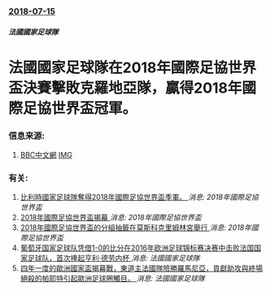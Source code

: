 ### [2018-07-15](/news/2018/07/15/index.md)

##### 法國國家足球隊
# 法國國家足球隊在2018年國際足協世界盃決賽擊敗克羅地亞隊，贏得2018年國際足協世界盃冠軍。 




### 信息来源:

1. [BBC中文網](https://www.bbc.com/zhongwen/simp/44821014) [IMG](https://ichef.bbci.co.uk/news/1024/branded_zhongwen/1275B/production/_102511657_lloris.jpg)

### 有关:

1. [比利時國家足球隊奪得2018年國際足協世界盃季軍。 ](/zh/news/2018/07/14/比利時國家足球隊奪得2018年國際足協世界盃季軍.md) _消息: 2018年國際足協世界盃_
2. [2018年國際足協世界盃揭幕 ](/zh/news/2018/06/14/2018年國際足協世界盃揭幕.md) _消息: 2018年國際足協世界盃_
3. [2018年國際足協世界盃的分組抽籤在莫斯科克里姆林宮舉行 ](/zh/news/2017/12/1/2018年國際足協世界盃的分組抽籤在莫斯科克里姆林宮舉行.md) _消息: 2018年國際足協世界盃_
4. [葡萄牙国家足球队凭借1-0的比分在2016年欧洲足球锦标赛决赛中击败法国国家足球队，首次捧起亨利·德劳内杯 ](/zh/news/2016/07/11/葡萄牙国家足球队凭借1-0的比分在2016年欧洲足球锦标赛决赛中击败法国国家足球队-首次捧起亨利-德劳内杯.md) _消息: 法國國家足球隊_
5. [四年一度的歐洲國家盃揭幕戰，東道主法國隊險勝羅馬尼亞，貢獻助攻與終場絕殺的帕耶特引起歐洲足球圈觸目。 ](/zh/news/2016/06/10/四年一度的歐洲國家盃揭幕戰-東道主法國隊險勝羅馬尼亞-貢獻助攻與終場絕殺的帕耶特引起歐洲足球圈觸目.md) _消息: 法國國家足球隊_
